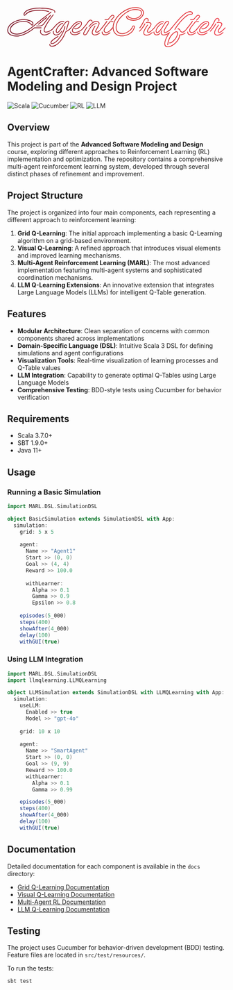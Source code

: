 <p align="center">
<svg width="736" height="136" viewBox="0 0 736 136" fill="none" xmlns="http://www.w3.org/2000/svg">
<path d="M57.944 29.208C56.5787 29.208 55.6827 28.6107 55.256 27.416C54.9147 26.2213 54.8293 25.112 55 24.088C55.768 20.3333 57.7733 17.1333 61.016 14.488C64.344 11.7573 68.4827 9.53866 73.432 7.83199C78.4667 6.12533 83.9707 4.84533 89.944 3.992C95.9173 3.13866 102.019 2.712 108.248 2.712C109.101 2.712 110.979 2.75466 113.88 2.84C116.781 2.84 120.237 2.968 124.248 3.224C128.344 3.48 132.525 3.90666 136.792 4.504C141.059 5.016 145.069 5.784 148.824 6.808C152.579 7.832 155.608 9.15466 157.912 10.776C160.301 12.312 161.496 14.232 161.496 16.536C161.496 17.4747 161.325 18.328 160.984 19.096C160.728 19.608 160.344 19.864 159.832 19.864C159.491 19.864 159.149 19.6933 158.808 19.352C158.552 19.0107 158.509 18.584 158.68 18.072C158.851 17.816 158.936 17.56 158.936 17.304C158.936 17.048 158.936 16.792 158.936 16.536C158.936 14.744 157.827 13.2507 155.608 12.056C153.389 10.776 150.488 9.75199 146.904 8.98399C143.32 8.13066 139.48 7.448 135.384 6.936C131.288 6.424 127.32 6.08266 123.48 5.91199C119.64 5.65599 116.312 5.48533 113.496 5.39999C110.765 5.31466 109.016 5.272 108.248 5.272C101.848 5.272 95.7467 5.69866 89.944 6.55199C84.1413 7.40533 78.936 8.64266 74.328 10.264C69.72 11.8853 65.9227 13.8907 62.936 16.28C60.0347 18.6693 58.2427 21.4427 57.56 24.6C57.56 24.6853 57.5173 24.8133 57.432 24.984C57.432 25.1547 57.432 25.3253 57.432 25.496C57.432 26.264 57.6027 26.648 57.944 26.648C58.5413 26.648 59.1813 26.3067 59.864 25.624C60.632 24.9413 61.1867 24.3867 61.528 23.96C65.7093 19.6933 70.232 16.6213 75.096 14.744C79.96 12.7813 84.952 11.544 90.072 11.032C95.192 10.52 100.184 10.264 105.048 10.264C112.131 10.264 117.933 10.52 122.456 11.032C126.979 11.4587 130.605 12.0133 133.336 12.696C136.067 13.2933 138.285 13.848 139.992 14.36C140.589 14.616 140.888 15 140.888 15.512C140.888 15.9387 140.717 16.3227 140.376 16.664C140.035 16.92 139.651 17.0053 139.224 16.92C137.603 16.408 135.469 15.8533 132.824 15.256C130.179 14.5733 126.637 14.0187 122.2 13.592C117.763 13.08 112.045 12.824 105.048 12.824C99.5867 12.824 94.3813 13.1227 89.432 13.72C84.568 14.3173 79.8747 15.5973 75.352 17.56C70.9147 19.5227 66.6053 22.5947 62.424 26.776C61.8267 27.3733 61.144 27.928 60.376 28.44C59.6933 28.952 58.8827 29.208 57.944 29.208ZM30.808 99.352C27.6507 99.352 24.28 98.968 20.696 98.2C17.1973 97.5173 13.8693 96.408 10.712 94.872C7.64 93.2507 5.12267 91.16 3.16 88.6C1.19733 85.9547 0.216 82.712 0.216 78.872C0.216 74.3493 1.32533 70.168 3.544 66.328C5.67733 62.488 8.57867 59.032 12.248 55.96C16.0027 52.888 20.2267 50.2853 24.92 48.152C29.6133 45.9333 34.52 44.2693 39.64 43.16C44.8453 41.9653 49.9227 41.368 54.872 41.368C56.4933 41.368 58.6693 41.496 61.4 41.752C64.1307 42.008 66.9893 42.4773 69.976 43.16C73.048 43.8427 75.9493 44.7813 78.68 45.976C81.4107 47.0853 83.6293 48.536 85.336 50.328C87.0427 52.12 87.896 54.2533 87.896 56.728C87.896 57.0693 87.8533 57.4107 87.768 57.752C87.768 58.008 87.7253 58.3493 87.64 58.776C87.5547 59.3733 87.2133 60.1413 86.616 61.08C86.0187 62.0187 85.08 62.488 83.8 62.488C82.9467 62.488 81.9227 61.9333 80.728 60.824C79.6187 59.6293 78.7653 58.7333 78.168 58.136C75.0107 55.2347 71.5547 53.144 67.8 51.864C64.1307 50.4987 60.0773 49.816 55.64 49.816C48.984 49.816 42.9253 50.6693 37.464 52.376C32.088 54.0827 27.4373 56.344 23.512 59.16C19.5867 61.8907 16.5573 64.8347 14.424 67.992C12.376 71.1493 11.352 74.2213 11.352 77.208C11.352 80.7067 13.0587 83.736 16.472 86.296C19.8853 88.7707 25.304 90.008 32.728 90.008C37.7627 90.008 43.096 88.984 48.728 86.936C54.36 84.8027 59.992 82.072 65.624 78.744C71.3413 75.3307 76.76 71.6613 81.88 67.736C87.0853 63.8107 91.736 60.056 95.832 56.472C97.112 55.3627 99.032 53.784 101.592 51.736C104.237 49.6027 107.224 47.2133 110.552 44.568C113.965 41.8373 117.464 39.064 121.048 36.248C124.717 33.432 128.216 30.7013 131.544 28.056C134.957 25.4107 137.987 23.064 140.632 21.016C143.277 18.968 145.24 17.432 146.52 16.408C146.691 16.2373 146.947 16.152 147.288 16.152C148.141 16.152 148.568 16.6213 148.568 17.56C148.568 17.9013 148.397 18.2 148.056 18.456C146.776 19.48 144.813 21.016 142.168 23.064C139.608 25.112 136.621 27.4587 133.208 30.104C129.88 32.664 126.381 35.3947 122.712 38.296C119.128 41.112 115.629 43.8427 112.216 46.488C108.888 49.1333 105.901 51.5227 103.256 53.656C100.696 55.704 98.776 57.2827 97.496 58.392C93.4 61.976 88.7493 65.7733 83.544 69.784C78.3387 73.7093 72.8347 77.4213 67.032 80.92C61.2293 84.3333 55.384 87.1493 49.496 89.368C43.6933 91.5013 38.104 92.568 32.728 92.568C29.144 92.568 25.5173 92.1413 21.848 91.288C18.1787 90.3493 15.1067 88.728 12.632 86.424C10.2427 84.12 9.048 80.92 9.048 76.824C9.048 76.1413 9.09067 75.4587 9.176 74.776C9.26133 74.008 9.38933 73.24 9.56 72.472C10.4133 68.376 12.4613 64.7493 15.704 61.592C19.032 58.4347 23 55.7893 27.608 53.656C32.216 51.5227 36.9947 49.944 41.944 48.92C46.8933 47.8107 51.4587 47.256 55.64 47.256C61.3573 47.256 66.2213 48.1947 70.232 50.072C74.328 51.864 78.2533 54.6373 82.008 58.392C82.264 58.5627 82.5627 58.8187 82.904 59.16C83.2453 59.5013 83.5867 59.7573 83.928 59.928C84.44 59.928 84.824 59.3307 85.08 58.136C85.1653 57.88 85.208 57.624 85.208 57.368C85.208 57.112 85.208 56.856 85.208 56.6C85.208 54.552 84.3547 52.8027 82.648 51.352C81.0267 49.9013 78.936 48.7067 76.376 47.768C73.816 46.8293 71.128 46.104 68.312 45.592C65.496 44.9947 62.8507 44.568 60.376 44.312C57.9867 44.056 56.152 43.928 54.872 43.928C48.8987 43.928 42.84 44.7813 36.696 46.488C30.6373 48.1093 25.048 50.4987 19.928 53.656C14.808 56.728 10.6693 60.3973 7.512 64.664C4.44 68.9307 2.904 73.624 2.904 78.744C2.904 81.9013 3.75733 84.632 5.464 86.936C7.08533 89.24 9.26133 91.1173 11.992 92.568C14.7227 94.0187 17.7093 95.0853 20.952 95.768C24.28 96.4507 27.5653 96.792 30.808 96.792C36.2693 96.792 41.7307 95.9813 47.192 94.36C52.7387 92.6533 58.1573 90.4347 63.448 87.704C68.7387 84.9733 73.688 82.0293 78.296 78.872C82.904 75.6293 87.0427 72.4293 90.712 69.272C90.712 69.272 90.7973 69.2293 90.968 69.144C91.224 69.0587 91.3947 69.016 91.48 69.016H114.008C114.861 69.016 115.288 69.4427 115.288 70.296C115.288 71.1493 114.861 71.576 114.008 71.576H91.992C88.3227 74.7333 84.1413 77.9333 79.448 81.176C74.7547 84.4187 69.72 87.4053 64.344 90.136C58.968 92.8667 53.4213 95.0853 47.704 96.792C42.072 98.4987 36.44 99.352 30.808 99.352ZM130.392 86.04C127.661 86.04 125.741 85.4 124.632 84.12C123.523 82.7547 122.968 81.0907 122.968 79.128C122.968 76.824 123.437 74.3493 124.376 71.704C125.4 69.0587 126.509 66.584 127.704 64.28C128.899 61.976 129.837 60.2693 130.52 59.16C132.227 56.2587 134.403 52.8453 137.048 48.92C139.693 44.9947 142.509 40.984 145.496 36.888C148.568 32.792 151.427 29.0373 154.072 25.624C154.328 25.2827 154.669 25.112 155.096 25.112C155.523 25.112 155.907 25.368 156.248 25.88C156.589 26.3067 156.547 26.7333 156.12 27.16C155.693 27.672 154.627 28.9947 152.92 31.128C151.299 33.2613 149.336 35.9067 147.032 39.064C144.728 42.136 142.339 45.5493 139.864 49.304C137.389 52.9733 135.043 56.6853 132.824 60.44C130.691 64.1093 128.941 67.5653 127.576 70.808C126.211 73.9653 125.528 76.6107 125.528 78.744C125.528 81.9013 127.149 83.48 130.392 83.48C132.781 83.48 135.469 82.9253 138.456 81.816C141.528 80.6213 144.557 78.9573 147.544 76.824C150.531 74.6907 153.091 72.2587 155.224 69.528C155.48 69.1867 155.821 69.016 156.248 69.016C156.675 69.016 157.016 69.272 157.272 69.784C157.613 70.296 157.571 70.7653 157.144 71.192C155.011 74.008 152.365 76.568 149.208 78.872C146.051 81.0907 142.808 82.84 139.48 84.12C136.237 85.4 133.208 86.04 130.392 86.04ZM106.328 65.304C105.133 65.304 103.896 65.304 102.616 65.304C101.421 65.2187 100.141 65.176 98.776 65.176C97.9227 65.176 97.496 64.7493 97.496 63.896C97.496 63.0427 97.9227 62.616 98.776 62.616C99.8853 62.616 101.037 62.6587 102.232 62.744C103.427 62.744 104.621 62.744 105.816 62.744C107.096 62.744 108.376 62.7013 109.656 62.616C111.021 62.5307 112.344 62.3173 113.624 61.976C115.331 61.5493 116.867 60.8667 118.232 59.928C119.597 58.9893 121.005 57.496 122.456 55.448C125.357 51.5227 128.259 47.6827 131.16 43.928C134.061 40.1733 136.707 36.8453 139.096 33.944C141.571 31.0427 143.533 28.9093 144.984 27.544C145.24 27.288 145.539 27.16 145.88 27.16C146.307 27.16 146.648 27.416 146.904 27.928C147.245 28.44 147.16 28.9093 146.648 29.336C145.283 30.7013 143.405 32.8347 141.016 35.736C138.627 38.552 135.981 41.8373 133.08 45.592C130.264 49.2613 127.405 53.0587 124.504 56.984C121.859 60.6533 119.043 62.9573 116.056 63.896C113.069 64.8347 109.827 65.304 106.328 65.304ZM104.92 59.544C104.067 59.544 103.64 59.1173 103.64 58.264C103.64 57.8373 103.811 57.496 104.152 57.24C106.115 55.6187 108.717 53.4853 111.96 50.84C115.203 48.1093 118.573 45.2507 122.072 42.264C125.656 39.192 128.899 36.4187 131.8 33.944C131.971 33.7733 132.227 33.688 132.568 33.688C133.507 33.688 133.976 34.1573 133.976 35.096C133.976 35.352 133.805 35.6507 133.464 35.992C130.563 38.4667 127.32 41.1973 123.736 44.184C120.237 47.1707 116.867 50.0293 113.624 52.76C110.381 55.4053 107.736 57.5813 105.688 59.288C105.517 59.4587 105.261 59.544 104.92 59.544ZM125.016 95.64C123.224 95.64 121.176 95.256 118.872 94.488C116.653 93.72 114.691 92.44 112.984 90.648C111.363 88.856 110.552 86.424 110.552 83.352C110.552 82.4133 110.637 81.4747 110.808 80.536C110.979 79.5973 111.235 78.5733 111.576 77.464C111.832 76.8667 112.216 76.568 112.728 76.568C113.155 76.568 113.496 76.7387 113.752 77.08C114.093 77.336 114.179 77.72 114.008 78.232C113.411 80.024 113.112 81.688 113.112 83.224C113.112 85.6987 113.752 87.6613 115.032 89.112C116.312 90.5627 117.891 91.5867 119.768 92.184C121.645 92.7813 123.395 93.08 125.016 93.08C128.173 93.08 131.373 92.3547 134.616 90.904C137.859 89.4533 140.973 87.7467 143.96 85.784C144.301 85.6133 144.515 85.528 144.6 85.528C145.027 85.528 145.325 85.6987 145.496 86.04C145.752 86.296 145.88 86.5947 145.88 86.936C145.88 87.3627 145.709 87.704 145.368 87.96C142.296 89.9227 139.011 91.7147 135.512 93.336C132.013 94.872 128.515 95.64 125.016 95.64ZM168.538 87.448C166.49 87.448 165.125 86.6373 164.442 85.016C163.845 83.3093 163.546 81.9013 163.546 80.792C163.546 78.6587 164.271 76.0987 165.722 73.112C167.258 70.1253 169.221 67.1813 171.61 64.28C173.999 61.3787 176.559 58.9893 179.29 57.112C182.021 55.1493 184.581 54.168 186.97 54.168C187.994 54.168 188.506 54.5947 188.506 55.448C188.506 55.7893 188.378 56.1307 188.122 56.472C187.866 56.728 187.525 56.8133 187.098 56.728C185.221 56.6427 183.087 57.4533 180.698 59.16C178.309 60.8667 176.005 63.0427 173.786 65.688C171.567 68.3333 169.733 71.0213 168.282 73.752C166.831 76.4827 166.106 78.8293 166.106 80.792C166.106 81.9867 166.319 82.968 166.746 83.736C167.173 84.504 167.77 84.888 168.538 84.888C169.818 84.888 171.269 83.992 172.89 82.2C174.511 80.408 176.303 78.104 178.266 75.288C180.229 72.3867 182.277 69.4 184.41 66.328C186.629 63 188.847 59.8427 191.066 56.856C193.37 53.784 195.589 51.3093 197.722 49.432C199.941 47.4693 202.031 46.488 203.994 46.488C205.103 46.488 206.127 46.8293 207.066 47.512C208.005 48.1947 208.474 49.2613 208.474 50.712C208.474 50.8827 208.218 51.8213 207.706 53.528C207.194 55.1493 206.554 57.1547 205.786 59.544C205.103 61.9333 204.378 64.3227 203.61 66.712C202.842 69.016 202.159 71.064 201.562 72.856C201.05 74.5627 200.709 75.5867 200.538 75.928C200.282 76.44 199.941 76.696 199.514 76.696C199.087 76.696 198.703 76.5253 198.362 76.184C198.106 75.8427 198.063 75.416 198.234 74.904C198.405 74.5627 198.746 73.5387 199.258 71.832C199.855 70.1253 200.495 68.12 201.178 65.816C201.946 63.512 202.671 61.208 203.354 58.904C204.122 56.6 204.719 54.68 205.146 53.144C205.658 51.608 205.914 50.7973 205.914 50.712C205.914 49.6027 205.274 49.048 203.994 49.048C202.885 49.048 201.775 49.4747 200.666 50.328C198.533 51.6933 196.229 54.0827 193.754 57.496C191.279 60.824 188.805 64.3653 186.33 68.12C184.197 71.2773 182.063 74.3493 179.93 77.336C177.882 80.3227 175.877 82.7547 173.914 84.632C171.951 86.5093 170.159 87.448 168.538 87.448ZM155.866 71.832C155.439 71.832 155.098 71.6613 154.842 71.32C154.586 70.8933 154.629 70.424 154.97 69.912C158.127 66.1573 161.327 62.616 164.57 59.288C167.813 55.96 171.183 53.2293 174.682 51.096C178.266 48.9627 182.063 47.896 186.074 47.896C187.269 47.896 188.335 47.9813 189.274 48.152C190.298 48.3227 191.151 48.664 191.834 49.176C192.175 49.432 192.346 49.7733 192.346 50.2C192.346 50.6267 192.133 51.0107 191.706 51.352C191.279 51.608 190.81 51.5653 190.298 51.224C189.701 50.712 188.293 50.456 186.074 50.456C182.575 50.456 179.205 51.4373 175.962 53.4C172.719 55.2773 169.562 57.7947 166.49 60.952C163.418 64.1093 160.303 67.5227 157.146 71.192C156.805 71.6187 156.378 71.832 155.866 71.832ZM151.13 124.568C150.021 124.653 148.869 124.355 147.674 123.672C146.394 123.075 145.754 121.965 145.754 120.344C145.754 118.467 146.65 116.461 148.442 114.328C150.234 112.28 152.495 110.232 155.226 108.184C157.871 106.221 160.559 104.387 163.29 102.68C166.021 100.973 168.325 99.5227 170.202 98.328C170.543 98.1573 170.757 98.072 170.842 98.072C171.269 98.072 171.567 98.2 171.738 98.456C171.994 98.7973 172.122 99.1387 172.122 99.48C172.122 99.9067 171.951 100.248 171.61 100.504C170.074 101.528 168.069 102.808 165.594 104.344C163.119 105.88 160.645 107.501 158.17 109.208C155.695 111 153.562 112.792 151.77 114.584C149.893 116.376 148.741 118.04 148.314 119.576C148.314 119.661 148.314 119.747 148.314 119.832C148.229 120.003 148.186 120.131 148.186 120.216C148.186 121.411 148.997 122.008 150.618 122.008C153.605 122.008 156.847 120.771 160.346 118.296C163.93 115.821 167.471 112.493 170.97 108.312C174.469 104.216 177.754 99.6933 180.826 94.744C183.898 89.7093 186.501 84.6747 188.634 79.64C190.767 74.6053 192.175 69.9973 192.858 65.816C192.943 65.1333 193.37 64.792 194.138 64.792C194.479 64.792 194.778 64.92 195.034 65.176C195.375 65.432 195.503 65.816 195.418 66.328C194.735 70.5093 193.327 75.16 191.194 80.28C189.061 85.4 186.415 90.52 183.258 95.64C180.101 100.76 176.687 105.453 173.018 109.72C169.349 114.072 165.637 117.571 161.882 120.216C158.127 122.947 154.543 124.397 151.13 124.568ZM150.106 133.528C148.058 133.528 146.138 132.931 144.346 131.736C142.469 130.627 141.701 128.707 142.042 125.976C142.042 125.208 142.426 124.824 143.194 124.824C143.535 124.824 143.877 124.952 144.218 125.208C144.474 125.464 144.559 125.805 144.474 126.232C144.303 127.853 144.773 129.048 145.882 129.816C146.906 130.584 148.314 130.968 150.106 130.968C154.202 130.968 158.127 129.944 161.882 127.896C165.722 125.933 169.349 123.245 172.762 119.832C176.261 116.504 179.418 112.792 182.234 108.696C185.135 104.6 187.695 100.419 189.914 96.152C192.218 91.9707 194.053 88.0027 195.418 84.248C195.759 83.3093 195.973 82.712 196.058 82.456C196.229 82.1147 196.783 81.7307 197.722 81.304C199.599 80.4507 201.946 79.1707 204.762 77.464C207.578 75.7573 210.479 72.984 213.466 69.144C213.722 68.8027 214.063 68.632 214.49 68.632C214.917 68.632 215.258 68.888 215.514 69.4C215.855 69.8267 215.855 70.2533 215.514 70.68C212.954 74.0933 210.223 76.7813 207.322 78.744C204.421 80.6213 201.349 82.4133 198.106 84.12C196.741 87.7893 194.949 91.8427 192.73 96.28C190.511 100.717 187.866 105.112 184.794 109.464C181.807 113.816 178.479 117.784 174.81 121.368C171.226 125.037 167.343 127.981 163.162 130.2C158.981 132.419 154.629 133.528 150.106 133.528ZM165.082 95.768C161.925 95.768 159.279 94.7867 157.146 92.824C155.013 90.8613 153.946 88.1733 153.946 84.76C153.946 84.3333 153.989 83.864 154.074 83.352C154.074 82.84 154.117 82.328 154.202 81.816C154.287 81.1333 154.671 80.792 155.354 80.792C156.293 80.792 156.762 81.2187 156.762 82.072C156.762 82.4987 156.719 82.968 156.634 83.48C156.549 83.9067 156.506 84.2907 156.506 84.632C156.506 87.2773 157.317 89.368 158.938 90.904C160.559 92.44 162.565 93.208 164.954 93.208C167.599 93.208 170.501 92.2693 173.658 90.392C176.815 88.5147 179.759 85.4 182.49 81.048C182.746 80.6213 183.087 80.408 183.514 80.408C183.941 80.408 184.282 80.6213 184.538 81.048C184.879 81.3893 184.879 81.816 184.538 82.328C181.637 86.936 178.437 90.3493 174.938 92.568C171.525 94.7013 168.239 95.768 165.082 95.768ZM230.25 75.288C228.714 75.288 227.391 74.9467 226.282 74.264C225.77 74.008 225.514 73.6667 225.514 73.24C225.514 72.8133 225.685 72.472 226.026 72.216C226.453 71.8747 226.922 71.832 227.434 72.088C228.458 72.5147 229.397 72.728 230.25 72.728C232.042 72.728 234.005 72.216 236.138 71.192C238.271 70.0827 240.319 68.6747 242.282 66.968C244.245 65.2613 245.823 63.4267 247.018 61.464C248.298 59.5013 248.938 57.624 248.938 55.832C248.938 52.3333 247.146 50.584 243.562 50.584C239.551 50.584 235.797 51.6507 232.298 53.784C228.885 55.832 225.727 58.4347 222.826 61.592C220.01 64.664 217.493 67.8213 215.274 71.064C215.018 71.4907 214.677 71.704 214.25 71.704C213.823 71.704 213.482 71.4907 213.226 71.064C212.885 70.6373 212.885 70.168 213.226 69.656C215.445 66.4133 218.047 63.128 221.034 59.8C224.021 56.472 227.391 53.6987 231.146 51.48C234.986 49.176 239.125 48.024 243.562 48.024C245.866 48.024 247.743 48.7067 249.194 50.072C250.73 51.4373 251.498 53.3573 251.498 55.832C251.498 58.136 250.773 60.44 249.322 62.744C247.957 64.9627 246.165 67.0533 243.946 69.016C241.813 70.8933 239.509 72.4293 237.034 73.624C234.559 74.7333 232.298 75.288 230.25 75.288ZM227.306 87.192C225.002 87.192 222.869 86.5947 220.906 85.4C219.029 84.2053 218.09 82.1573 218.09 79.256C218.09 76.8667 218.943 74.3067 220.65 71.576C222.442 68.8453 224.618 66.2427 227.178 63.768C229.823 61.208 232.511 58.9893 235.242 57.112C237.973 55.2347 240.319 53.9973 242.282 53.4C242.367 53.4 242.41 53.4 242.41 53.4C242.495 53.3147 242.581 53.272 242.666 53.272C243.519 53.272 243.946 53.7413 243.946 54.68C243.946 55.192 243.647 55.576 243.05 55.832C241.173 56.4293 238.954 57.624 236.394 59.416C233.919 61.208 231.445 63.2987 228.97 65.688C226.581 67.992 224.575 70.3387 222.954 72.728C221.418 75.1173 220.65 77.2933 220.65 79.256C220.65 81.1333 221.247 82.4987 222.442 83.352C223.722 84.2053 225.343 84.632 227.306 84.632C232.341 84.632 237.418 83.3093 242.538 80.664C247.743 77.9333 252.181 74.1787 255.85 69.4C256.106 69.0587 256.405 68.888 256.746 68.888C257.258 68.888 257.642 69.144 257.898 69.656C258.239 70.0827 258.197 70.552 257.77 71.064C253.93 76.0133 249.237 79.9387 243.69 82.84C238.229 85.7413 232.767 87.192 227.306 87.192ZM226.666 94.872C224.447 94.872 222.186 94.5307 219.882 93.848C217.578 93.1653 215.658 92.056 214.122 90.52C212.501 88.8987 211.69 86.7653 211.69 84.12C211.69 83.1813 212.117 82.712 212.97 82.712C213.823 82.712 214.25 83.1813 214.25 84.12C214.25 85.7413 214.549 87.0213 215.146 87.96C215.829 88.8987 216.981 89.752 218.602 90.52C219.882 91.1173 221.247 91.5867 222.698 91.928C224.234 92.184 225.557 92.312 226.666 92.312C229.823 92.312 232.895 91.7147 235.882 90.52C238.954 89.3253 241.77 87.7893 244.33 85.912C244.501 85.7413 244.757 85.656 245.098 85.656C245.951 85.656 246.378 86.0827 246.378 86.936C246.378 87.3627 246.207 87.704 245.866 87.96C243.135 90.008 240.106 91.672 236.778 92.952C233.535 94.232 230.165 94.872 226.666 94.872ZM256.75 71.704C256.323 71.704 255.982 71.448 255.726 70.936C255.385 70.424 255.385 69.9547 255.726 69.528C258.371 66.5413 260.633 63.896 262.51 61.592C264.473 59.2027 266.307 56.8133 268.014 54.424C269.806 52.0347 271.726 49.3893 273.774 46.488C274.713 45.208 275.779 44.312 276.974 43.8C278.169 43.2027 279.321 42.904 280.43 42.904C282.222 42.904 283.758 43.416 285.038 44.44C286.403 45.464 287.086 46.616 287.086 47.896C287.086 48.664 286.787 49.3893 286.19 50.072C285.934 50.328 285.635 50.456 285.294 50.456C284.867 50.456 284.483 50.2427 284.142 49.816C283.886 49.304 283.971 48.792 284.398 48.28C284.483 48.1947 284.526 48.024 284.526 47.768C284.526 47.512 284.398 47.2133 284.142 46.872C283.886 46.5307 283.289 46.1893 282.35 45.848C281.753 45.592 281.113 45.464 280.43 45.464C279.662 45.464 278.851 45.6773 277.998 46.104C277.23 46.4453 276.505 47.0853 275.822 48.024C273.689 50.9253 271.726 53.5707 269.934 55.96C268.227 58.3493 266.435 60.7387 264.558 63.128C262.681 65.5173 260.419 68.2053 257.774 71.192C257.518 71.5333 257.177 71.704 256.75 71.704ZM301.422 86.168C300.057 86.168 298.777 85.8693 297.582 85.272C296.473 84.5893 295.918 83.608 295.918 82.328C295.918 81.4747 296.131 80.664 296.558 79.896C297.155 78.7867 298.094 77.1227 299.374 74.904C300.654 72.6 301.977 70.2107 303.342 67.736C304.707 65.176 305.859 62.8293 306.798 60.696C307.737 58.4773 308.206 56.856 308.206 55.832C308.206 53.8693 307.353 52.376 305.646 51.352C304.025 50.328 302.147 49.816 300.014 49.816C296.686 49.816 293.571 50.7547 290.67 52.632C287.769 54.424 285.123 56.6 282.734 59.16C280.345 61.72 278.169 64.1947 276.206 66.584C275.95 66.9253 275.609 67.096 275.182 67.096C274.755 67.096 274.371 66.8827 274.03 66.456C273.774 65.944 273.817 65.4747 274.158 65.048C276.377 62.4027 278.766 59.7147 281.326 56.984C283.886 54.2533 286.702 51.9493 289.774 50.072C292.931 48.1947 296.345 47.256 300.014 47.256C301.55 47.256 303.129 47.5547 304.75 48.152C306.457 48.664 307.865 49.56 308.974 50.84C310.169 52.12 310.766 53.784 310.766 55.832C310.766 57.112 310.254 58.904 309.23 61.208C308.291 63.4267 307.139 65.8587 305.774 68.504C304.409 71.064 303.086 73.496 301.806 75.8C300.526 78.104 299.545 79.896 298.862 81.176C298.606 81.5173 298.478 81.8587 298.478 82.2C298.478 82.7973 298.819 83.1813 299.502 83.352C300.185 83.5227 300.825 83.608 301.422 83.608C303.385 83.608 305.433 82.7547 307.566 81.048C309.699 79.3413 311.705 77.3787 313.582 75.16C315.459 72.856 316.91 70.9787 317.934 69.528C318.19 69.1867 318.489 69.016 318.83 69.016C319.257 69.016 319.641 69.2293 319.982 69.656C320.409 70.0827 320.409 70.552 319.982 71.064C318.787 72.7707 317.166 74.8187 315.118 77.208C313.155 79.5973 310.979 81.688 308.59 83.48C306.201 85.272 303.811 86.168 301.422 86.168ZM260.974 95.384C259.182 95.384 257.859 94.7867 257.006 93.592C256.238 92.3973 255.854 91.1173 255.854 89.752C255.854 88.6427 256.323 87.1067 257.262 85.144C258.201 83.1813 259.31 81.0907 260.59 78.872C261.955 76.6533 263.235 74.5627 264.43 72.6C265.625 70.6373 266.521 69.0587 267.118 67.864C267.374 67.352 267.758 67.096 268.27 67.096C268.697 67.096 269.038 67.2667 269.294 67.608C269.635 67.9493 269.678 68.376 269.422 68.888C268.91 69.912 268.057 71.4053 266.862 73.368C265.753 75.3307 264.515 77.4213 263.15 79.64C261.87 81.8587 260.761 83.9067 259.822 85.784C258.883 87.576 258.414 88.8987 258.414 89.752C258.414 91.8 259.267 92.824 260.974 92.824C262.681 92.824 264.217 92.056 265.582 90.52C266.947 88.8987 268.313 86.808 269.678 84.248C271.043 81.688 272.579 78.9147 274.286 75.928C275.993 72.9413 277.998 69.9973 280.302 67.096C282.606 64.1093 285.379 61.464 288.622 59.16C291.865 56.7707 295.747 55.0213 300.27 53.912H300.654C301.507 53.912 301.934 54.3387 301.934 55.192C301.934 55.7893 301.593 56.1733 300.91 56.344C296.558 57.4533 292.803 59.16 289.646 61.464C286.574 63.768 283.929 66.4133 281.71 69.4C279.491 72.3013 277.529 75.288 275.822 78.36C274.201 81.432 272.665 84.248 271.214 86.808C269.763 89.368 268.227 91.4587 266.606 93.08C264.985 94.616 263.107 95.384 260.974 95.384ZM294.894 95.512C292.249 95.512 289.902 94.7013 287.854 93.08C285.891 91.4587 284.91 89.112 284.91 86.04C284.91 85.6987 284.91 85.4 284.91 85.144C284.91 84.8027 284.953 84.4613 285.038 84.12C285.294 82.1573 285.934 79.9387 286.958 77.464C288.067 74.9893 289.305 72.5573 290.67 70.168C292.121 67.7787 293.401 65.7733 294.51 64.152C294.766 63.7253 295.107 63.512 295.534 63.512C295.961 63.512 296.302 63.7253 296.558 64.152C296.899 64.5787 296.899 65.0907 296.558 65.688C296.558 65.688 296.131 66.328 295.278 67.608C294.425 68.8027 293.486 70.3813 292.462 72.344C291.182 74.648 290.03 77.0373 289.006 79.512C287.982 81.9867 287.47 84.12 287.47 85.912C287.47 88.216 288.153 89.9653 289.518 91.16C290.969 92.3547 292.761 92.952 294.894 92.952C297.625 92.952 300.313 92.3973 302.958 91.288C305.603 90.1787 307.993 88.8133 310.126 87.192C310.297 87.0213 310.553 86.936 310.894 86.936C311.747 86.936 312.174 87.3627 312.174 88.216C312.174 88.6427 312.003 88.984 311.662 89.24C309.273 91.032 306.67 92.5253 303.854 93.72C301.038 94.9147 298.051 95.512 294.894 95.512ZM349.72 45.848C349.208 45.848 348.781 45.6347 348.44 45.208C348.184 44.696 348.269 44.184 348.696 43.672L357.784 33.816C358.211 33.3893 358.424 32.8347 358.424 32.152C358.424 31.384 358.04 30.7013 357.272 30.104C356.589 29.5067 355.779 29.208 354.84 29.208C353.987 29.208 353.091 29.592 352.152 30.36C351.128 31.2133 349.549 32.8347 347.416 35.224C345.283 37.6133 342.851 40.472 340.12 43.8C340.12 43.8853 339.992 44.0133 339.736 44.184C339.48 44.2693 339.309 44.312 339.224 44.312H329.112C328.259 44.312 327.832 43.8853 327.832 43.032C327.832 42.1787 328.259 41.752 329.112 41.752H338.584C341.144 38.5093 343.491 35.736 345.624 33.432C347.757 31.0427 349.336 29.3787 350.36 28.44C351.64 27.2453 353.133 26.648 354.84 26.648C356.547 26.648 357.997 27.2027 359.192 28.312C360.387 29.336 360.984 30.5733 360.984 32.024C360.984 33.304 360.557 34.4133 359.704 35.352C359.533 35.608 358.936 36.2907 357.912 37.4C356.973 38.5093 355.821 39.7893 354.456 41.24C353.091 42.6907 351.811 44.0987 350.616 45.464C350.36 45.72 350.061 45.848 349.72 45.848ZM318.872 71.576C318.104 71.576 317.72 71.192 317.72 70.424C317.72 70.168 317.933 69.7413 318.36 69.144C320.579 66.4133 323.139 63.1707 326.04 59.416C328.941 55.6613 331.843 51.736 334.744 47.64C335 47.2987 335.299 47.128 335.64 47.128C336.152 47.128 336.536 47.384 336.792 47.896C337.133 48.3227 337.133 48.7493 336.792 49.176C333.891 53.272 330.989 57.24 328.088 61.08C325.187 64.8347 322.499 68.1627 320.024 71.064C319.683 71.4053 319.299 71.576 318.872 71.576ZM333.208 87.448C330.051 87.448 327.704 86.2107 326.168 83.736C325.827 83.0533 325.528 82.3707 325.272 81.688C325.016 80.92 324.888 80.1093 324.888 79.256C324.888 77.8053 325.229 76.1413 325.912 74.264C326.68 72.3013 327.875 70.2107 329.496 67.992C330.435 66.6267 331.8 64.8773 333.592 62.744C335.384 60.5253 337.261 58.2213 339.224 55.832C341.272 53.3573 343.021 51.096 344.472 49.048C344.472 48.9627 344.6 48.8773 344.856 48.792C345.197 48.6213 345.411 48.536 345.496 48.536H356.504C357.357 48.536 357.784 48.9627 357.784 49.816C357.784 50.6693 357.357 51.096 356.504 51.096H346.136C344.685 53.144 342.979 55.3627 341.016 57.752C339.139 60.056 337.304 62.2747 335.512 64.408C333.805 66.5413 332.483 68.248 331.544 69.528C330.093 71.6613 329.069 73.5387 328.472 75.16C327.875 76.696 327.576 78.0613 327.576 79.256C327.576 80.536 327.832 81.56 328.344 82.328C329.368 84.0347 330.989 84.888 333.208 84.888C335.427 84.888 337.688 84.1627 339.992 82.712C342.381 81.176 344.728 79.256 347.032 76.952C349.336 74.5627 351.427 72.088 353.304 69.528C353.56 69.1867 353.901 69.016 354.328 69.016C354.755 69.016 355.139 69.2293 355.48 69.656C355.821 70.0827 355.779 70.552 355.352 71.064C352.195 75.5013 348.611 79.3413 344.6 82.584C340.589 85.8267 336.792 87.448 333.208 87.448ZM329.112 95.128C325.784 95.128 323.096 94.1893 321.048 92.312C319.085 90.3493 318.189 87.576 318.36 83.992C318.36 83.224 318.787 82.84 319.64 82.84C319.981 82.84 320.28 82.968 320.536 83.224C320.877 83.3947 321.005 83.6933 320.92 84.12C320.835 86.5093 321.517 88.5573 322.968 90.264C324.504 91.8853 326.723 92.696 329.624 92.696C331.672 92.696 334.019 92.184 336.664 91.16C339.395 90.0507 342.339 88.3013 345.496 85.912C345.667 85.7413 345.923 85.656 346.264 85.656C347.117 85.656 347.544 86.0827 347.544 86.936C347.544 87.3627 347.373 87.704 347.032 87.96C343.875 90.3493 340.717 92.1413 337.56 93.336C334.488 94.5307 331.672 95.128 329.112 95.128ZM385.351 98.712C379.463 98.712 374.258 97.5173 369.735 95.128C365.212 92.7387 361.671 89.368 359.111 85.016C356.636 80.5787 355.399 75.3307 355.399 69.272C355.399 62.0187 356.935 55.0213 360.007 48.28C363.079 41.4533 367.26 35.1813 372.551 29.464C377.842 23.7467 383.772 18.7547 390.343 14.488C396.999 10.136 403.868 6.76533 410.951 4.376C418.119 1.98666 425.074 0.791992 431.815 0.791992C438.386 0.791992 443.762 1.68799 447.943 3.48C452.124 5.18666 455.196 7.44799 457.159 10.264C459.122 13.08 460.103 16.152 460.103 19.48C460.103 22.6373 459.292 25.7947 457.671 28.952C456.05 32.1093 453.66 35.0107 450.503 37.656C447.431 40.216 443.719 42.3067 439.367 43.928C435.015 45.464 430.151 46.232 424.775 46.232C422.727 46.232 420.338 46.0187 417.607 45.592C414.876 45.1653 412.188 44.44 409.543 43.416C406.898 42.3067 404.679 40.856 402.887 39.064C401.18 37.272 400.327 34.968 400.327 32.152V32.024C400.327 31.1707 400.754 30.744 401.607 30.744C402.46 30.744 402.887 31.128 402.887 31.896C403.228 34.7973 404.594 37.1013 406.983 38.808C409.458 40.5147 412.316 41.752 415.559 42.52C418.887 43.288 421.959 43.672 424.775 43.672C431.346 43.672 437.063 42.4347 441.927 39.96C446.876 37.4853 450.674 34.4133 453.319 30.744C456.05 26.9893 457.415 23.2347 457.415 19.48C457.415 16.5787 456.519 13.9333 454.727 11.544C453.02 9.06933 450.29 7.10666 446.535 5.656C442.78 4.12 437.874 3.352 431.815 3.352C425.33 3.352 418.631 4.54666 411.719 6.936C404.807 9.24 398.151 12.4827 391.751 16.664C385.351 20.8453 379.591 25.7093 374.471 31.256C369.436 36.8027 365.426 42.8187 362.439 49.304C359.452 55.704 357.959 62.36 357.959 69.272C357.959 77.5493 360.434 84.12 365.383 88.984C370.418 93.7627 377.074 96.152 385.351 96.152C390.642 96.152 395.847 95.3413 400.967 93.72C406.172 92.0133 410.866 89.5387 415.047 86.296C419.228 82.968 422.514 78.872 424.903 74.008C425.159 73.496 425.458 72.728 425.799 71.704C426.226 70.68 426.61 69.656 426.951 68.632C427.292 67.608 427.463 66.9253 427.463 66.584C427.463 66.1573 427.42 65.9013 427.335 65.816C427.335 65.6453 427.335 65.56 427.335 65.56C427.164 65.3893 426.823 65.304 426.311 65.304C425.031 65.304 424.05 65.816 423.367 66.84C422.684 67.7787 422.13 68.9307 421.703 70.296C421.276 71.576 420.679 72.728 419.911 73.752C417.778 76.6533 414.834 79.4693 411.079 82.2C407.41 84.8453 403.484 87.0213 399.303 88.728C395.122 90.4347 391.154 91.288 387.399 91.288C380.572 91.288 375.196 89.2827 371.271 85.272C367.431 81.176 365.511 75.7573 365.511 69.016C365.511 63.2133 366.876 57.368 369.607 51.48C372.338 45.592 375.964 40.0027 380.487 34.712C385.095 29.4213 390.258 24.728 395.975 20.632C401.692 16.4507 407.538 13.1653 413.511 10.776C419.57 8.38666 425.372 7.19199 430.919 7.19199C439.196 7.19199 445.084 8.472 448.583 11.032C452.167 13.5067 453.959 16.4507 453.959 19.864C453.959 22.2533 453.234 24.6853 451.783 27.16C450.332 29.5493 448.284 31.768 445.639 33.816C443.079 35.864 440.092 37.528 436.679 38.808C433.266 40.088 429.639 40.728 425.799 40.728C424.434 40.728 422.599 40.472 420.295 39.96C417.991 39.448 415.644 38.7227 413.255 37.784C410.951 36.8453 408.988 35.6507 407.367 34.2C405.746 32.7493 404.935 31.0853 404.935 29.208V28.952C404.935 28.184 405.362 27.8 406.215 27.8C406.983 27.8 407.41 28.1413 407.495 28.824C407.751 30.104 408.562 31.2987 409.927 32.408C411.292 33.5173 412.956 34.5413 414.919 35.48C416.882 36.3333 418.844 37.016 420.807 37.528C422.77 37.9547 424.434 38.168 425.799 38.168C430.322 38.168 434.503 37.2293 438.343 35.352C442.268 33.4747 445.426 31.128 447.815 28.312C450.204 25.496 451.399 22.7227 451.399 19.992C451.399 17.2613 449.82 14.872 446.663 12.824C443.591 10.776 438.343 9.752 430.919 9.752C425.628 9.752 420.082 10.904 414.279 13.208C408.476 15.512 402.844 18.6693 397.383 22.68C391.922 26.6907 386.972 31.256 382.535 36.376C378.098 41.4107 374.556 46.744 371.911 52.376C369.351 58.008 368.071 63.5547 368.071 69.016C368.071 74.9893 369.778 79.768 373.191 83.352C376.604 86.936 381.34 88.728 387.399 88.728C389.959 88.728 392.818 88.216 395.975 87.192C399.218 86.0827 402.418 84.632 405.575 82.84C408.732 80.9627 411.548 78.872 414.023 76.568C416.498 74.264 418.247 71.9173 419.271 69.528C420.039 67.8213 420.807 66.2853 421.575 64.92C422.343 63.4693 423.922 62.744 426.311 62.744C428.786 62.744 430.023 64.024 430.023 66.584C430.023 67.1813 429.81 68.0773 429.383 69.272C429.042 70.4667 428.658 71.6187 428.231 72.728C427.804 73.8373 427.463 74.648 427.207 75.16C424.732 80.3653 421.234 84.7173 416.711 88.216C412.274 91.7147 407.324 94.3173 401.863 96.024C396.402 97.816 390.898 98.712 385.351 98.712ZM446.5 71.576C446.073 71.576 445.732 71.3627 445.476 70.936C445.135 70.5093 445.135 70.04 445.476 69.528C447.439 66.968 449.359 64.152 451.236 61.08C453.199 57.9227 454.863 55.0213 456.228 52.376C457.679 49.6453 458.66 47.6827 459.172 46.488C460.537 43.16 462.159 40.8133 464.036 39.448C465.913 37.9973 467.705 37.272 469.412 37.272C471.289 37.272 472.868 37.912 474.148 39.192C475.513 40.472 476.196 42.0933 476.196 44.056C476.196 45.08 475.855 46.36 475.172 47.896C474.916 48.408 474.532 48.664 474.02 48.664C473.593 48.664 473.209 48.4933 472.868 48.152C472.612 47.8107 472.612 47.384 472.868 46.872C473.295 45.848 473.508 44.952 473.508 44.184C473.508 42.9893 473.124 41.9653 472.356 41.112C471.588 40.2587 470.607 39.832 469.412 39.832C468.132 39.832 466.767 40.4293 465.316 41.624C463.951 42.8187 462.671 44.7813 461.476 47.512C460.964 48.792 459.983 50.7973 458.532 53.528C457.081 56.2587 455.375 59.2027 453.412 62.36C451.449 65.5173 449.487 68.4187 447.524 71.064C447.268 71.4053 446.927 71.576 446.5 71.576ZM475.812 86.808C474.703 86.808 473.764 86.552 472.996 86.04C471.545 85.1013 470.82 83.736 470.82 81.944C470.82 80.0667 471.417 78.0613 472.612 75.928C473.892 73.7093 475.257 71.6613 476.708 69.784C478.244 67.8213 479.311 66.2853 479.908 65.176C480.591 64.0667 481.273 62.9573 481.956 61.848C482.639 60.7387 482.98 59.544 482.98 58.264C482.98 57.5813 482.767 56.8987 482.34 56.216C481.913 55.448 481.017 54.808 479.652 54.296C478.287 53.6987 476.111 53.4 473.124 53.4C472.527 53.4 471.844 53.4427 471.076 53.528C470.308 53.6133 469.455 53.656 468.516 53.656H468.388C467.535 53.656 467.108 53.2293 467.108 52.376C467.108 51.5227 467.492 51.096 468.26 51.096C468.943 51.0107 469.668 50.968 470.436 50.968C471.204 50.8827 471.929 50.84 472.612 50.84C475.94 50.84 478.927 51.352 481.572 52.376C484.303 53.3147 485.668 55.1493 485.668 57.88C485.668 59.5867 485.071 61.5067 483.876 63.64C482.34 66.5413 480.548 69.272 478.5 71.832C476.537 74.3067 474.916 77.0373 473.636 80.024C473.551 80.28 473.465 80.536 473.38 80.792C473.38 81.048 473.38 81.304 473.38 81.56C473.38 82.6693 473.721 83.4373 474.404 83.864C474.831 84.12 475.3 84.248 475.812 84.248C477.092 84.248 478.628 83.6507 480.42 82.456C482.297 81.176 484.175 79.6827 486.052 77.976C488.015 76.184 489.764 74.52 491.3 72.984C492.836 71.3627 493.903 70.168 494.5 69.4C494.756 69.0587 495.055 68.888 495.396 68.888C495.823 68.888 496.207 69.144 496.548 69.656C496.889 70.0827 496.847 70.552 496.42 71.064C495.481 72.2587 493.732 74.136 491.172 76.696C488.612 79.1707 485.967 81.4747 483.236 83.608C480.505 85.7413 478.031 86.808 475.812 86.808ZM445.604 82.84C445.092 82.84 444.708 82.584 444.452 82.072C444.111 81.56 444.196 81.0907 444.708 80.664C447.524 77.9333 450.212 74.904 452.772 71.576C455.332 68.1627 457.508 65.048 459.3 62.232C461.177 59.416 462.329 57.4533 462.756 56.344C463.012 55.832 463.396 55.576 463.908 55.576C464.335 55.576 464.676 55.7467 464.932 56.088C465.188 56.4293 465.231 56.856 465.06 57.368C464.633 58.5627 463.481 60.6107 461.604 63.512C459.727 66.4133 457.465 69.6133 454.82 73.112C452.175 76.5253 449.401 79.64 446.5 82.456C446.244 82.712 445.945 82.84 445.604 82.84ZM469.54 96.28C466.639 96.28 464.079 95.5547 461.86 94.104C459.727 92.6533 458.66 90.2213 458.66 86.808C458.66 84.0773 459.428 81.0907 460.964 77.848C462.5 74.52 464.292 71.32 466.34 68.248C468.388 65.0907 470.223 62.4027 471.844 60.184C472.1 59.8427 472.441 59.672 472.868 59.672C473.295 59.672 473.679 59.8853 474.02 60.312C474.361 60.7387 474.319 61.208 473.892 61.72C472.441 63.768 470.692 66.2853 468.644 69.272C466.681 72.2587 464.932 75.3307 463.396 78.488C461.945 81.56 461.22 84.3333 461.22 86.808C461.22 89.112 461.903 90.8613 463.268 92.056C464.719 93.1653 466.639 93.72 469.028 93.72C472.1 93.72 475.428 92.9093 479.012 91.288C482.681 89.6667 485.497 87.6187 487.46 85.144C487.716 84.8027 488.057 84.632 488.484 84.632C488.911 84.632 489.295 84.888 489.636 85.4C489.977 85.8267 489.935 86.2533 489.508 86.68C487.204 89.4107 484.175 91.7147 480.42 93.592C476.665 95.384 473.039 96.28 469.54 96.28ZM505.103 87.448C503.055 87.448 501.69 86.6373 501.007 85.016C500.41 83.3093 500.111 81.9013 500.111 80.792C500.111 78.6587 500.836 76.1413 502.287 73.24C503.738 70.3387 505.615 67.48 507.919 64.664C510.223 61.848 512.698 59.5013 515.343 57.624C517.988 55.7467 520.506 54.808 522.895 54.808C524.09 54.808 524.687 55.2347 524.687 56.088C524.687 56.4293 524.559 56.7707 524.303 57.112C524.047 57.368 523.706 57.4533 523.279 57.368C521.402 57.1973 519.268 57.9653 516.879 59.672C514.575 61.2933 512.314 63.4267 510.095 66.072C507.962 68.632 506.17 71.2347 504.719 73.88C503.354 76.5253 502.671 78.8293 502.671 80.792C502.671 81.9867 502.884 82.968 503.311 83.736C503.738 84.504 504.335 84.888 505.103 84.888C506.554 84.888 508.218 84.0347 510.095 82.328C512.058 80.536 514.063 78.3173 516.111 75.672C518.159 72.9413 520.122 70.1253 521.999 67.224C523.962 64.2373 525.668 61.5493 527.119 59.16C528.655 56.6853 529.807 54.8507 530.575 53.656C532.196 51.2667 533.818 49.6027 535.439 48.664C537.06 47.64 538.554 47.128 539.919 47.128C541.455 47.128 542.692 47.5973 543.631 48.536C544.655 49.4747 545.167 50.6693 545.167 52.12C545.167 53.4 544.698 54.7653 543.759 56.216C543.076 57.24 541.967 58.9467 540.431 61.336C538.895 63.64 537.316 66.1573 535.695 68.888C534.074 71.5333 532.708 73.9653 531.599 76.184C530.404 78.744 529.807 80.792 529.807 82.328C529.807 84.0347 530.66 84.888 532.367 84.888C533.903 84.888 535.61 84.376 537.487 83.352C539.45 82.328 541.412 81.0053 543.375 79.384C545.338 77.7627 547.172 76.0987 548.879 74.392C550.586 72.6 551.994 70.9787 553.103 69.528C553.359 69.1867 553.658 69.016 553.999 69.016C554.511 69.016 554.895 69.272 555.151 69.784C555.492 70.2107 555.492 70.6373 555.151 71.064C554.042 72.6853 552.506 74.4347 550.543 76.312C548.666 78.1893 546.618 79.9813 544.399 81.688C542.18 83.3947 539.962 84.8027 537.743 85.912C535.524 86.936 533.562 87.448 531.855 87.448C530.234 87.448 529.039 86.9787 528.271 86.04C527.588 85.1013 527.247 83.9067 527.247 82.456C527.247 80.664 527.759 78.616 528.783 76.312C529.892 73.9227 531.258 71.32 532.879 68.504C534.586 65.6027 536.25 62.9147 537.871 60.44C539.578 57.88 540.858 55.96 541.711 54.68C542.308 53.8267 542.607 52.9733 542.607 52.12C542.607 50.4987 541.754 49.688 540.047 49.688C539.108 49.688 537.956 50.1147 536.591 50.968C535.311 51.8213 533.988 53.2293 532.623 55.192C530.746 58.008 528.655 61.2507 526.351 64.92C524.132 68.5893 521.871 72.0453 519.567 75.288C517.263 78.4453 514.874 81.2613 512.399 83.736C510.01 86.2107 507.578 87.448 505.103 87.448ZM495.375 71.704C494.948 71.704 494.607 71.4907 494.351 71.064C494.01 70.6373 494.01 70.168 494.351 69.656C495.802 67.608 497.466 65.3893 499.343 63C501.306 60.5253 503.482 58.2213 505.871 56.088C508.26 53.8693 510.82 52.0773 513.551 50.712C516.282 49.2613 519.14 48.536 522.127 48.536C523.066 48.536 524.004 48.664 524.943 48.92C525.882 49.0907 526.778 49.3467 527.631 49.688C528.143 49.944 528.399 50.328 528.399 50.84C528.399 51.1813 528.228 51.5227 527.887 51.864C527.546 52.12 527.119 52.1627 526.607 51.992C526.607 51.992 526.479 51.9493 526.223 51.864C525.967 51.7787 525.626 51.6933 525.199 51.608C524.772 51.4373 524.303 51.3093 523.791 51.224C523.279 51.1387 522.724 51.096 522.127 51.096C518.628 51.096 515.3 52.1627 512.143 54.296C508.986 56.4293 506.042 59.032 503.311 62.104C500.666 65.176 498.362 68.1627 496.399 71.064C496.143 71.4907 495.802 71.704 495.375 71.704ZM527.759 95.64C523.919 95.64 521.146 94.616 519.439 92.568C517.818 90.4347 517.007 88.1307 517.007 85.656C517.007 83.608 517.519 81.6453 518.543 79.768C518.799 79.3413 519.183 79.128 519.695 79.128C520.122 79.128 520.463 79.3413 520.719 79.768C521.06 80.1093 521.103 80.536 520.847 81.048C519.994 82.584 519.567 84.12 519.567 85.656C519.567 87.5333 520.207 89.24 521.487 90.776C522.767 92.312 524.858 93.08 527.759 93.08C531.002 93.08 534.074 92.3973 536.975 91.032C539.962 89.5813 542.778 87.8747 545.423 85.912C545.594 85.7413 545.85 85.656 546.191 85.656C547.044 85.656 547.471 86.0827 547.471 86.936C547.471 87.3627 547.3 87.704 546.959 87.96C544.228 90.008 541.284 91.8 538.127 93.336C534.97 94.872 531.514 95.64 527.759 95.64ZM503.311 95.512C500.495 95.512 497.978 94.5733 495.759 92.696C493.626 90.8187 492.644 87.9173 492.815 83.992C492.815 83.224 493.242 82.84 494.095 82.84C494.436 82.84 494.778 82.968 495.119 83.224C495.375 83.3947 495.46 83.6933 495.375 84.12C495.29 87.192 496.058 89.4533 497.679 90.904C499.3 92.2693 501.178 92.952 503.311 92.952C505.018 92.952 506.724 92.568 508.431 91.8C510.138 90.9467 511.546 89.752 512.655 88.216C512.911 87.8747 513.252 87.704 513.679 87.704C514.106 87.704 514.49 87.9173 514.831 88.344C515.172 88.7707 515.13 89.24 514.703 89.752C513.338 91.6293 511.631 93.08 509.583 94.104C507.535 95.0427 505.444 95.512 503.311 95.512ZM564.749 77.08C564.408 77.08 564.066 76.9093 563.725 76.568C563.384 76.1413 563.341 75.7147 563.597 75.288C564.621 73.1547 566.242 70.424 568.461 67.096C570.765 63.768 573.453 60.184 576.525 56.344C579.597 52.4187 582.882 48.536 586.381 44.696C589.965 40.7707 593.592 37.2293 597.261 34.072C600.93 30.8293 604.472 28.2693 607.885 26.392C611.384 24.4293 614.541 23.448 617.357 23.448C618.125 23.448 619.192 23.4053 620.557 23.32C621.922 23.1493 622.605 22.4667 622.605 21.272C622.605 20.0773 621.794 19.096 620.173 18.328C618.637 17.4747 617.101 17.048 615.565 17.048C612.408 17.048 608.994 18.072 605.325 20.12C601.741 22.0827 598.029 24.728 594.189 28.056C590.349 31.384 586.509 35.0533 582.669 39.064C578.914 43.0747 575.288 47.128 571.789 51.224C568.376 55.2347 565.218 58.9893 562.317 62.488C559.501 65.9867 557.112 68.888 555.149 71.192C554.893 71.5333 554.552 71.704 554.125 71.704C553.698 71.704 553.357 71.448 553.101 70.936C552.76 70.424 552.76 69.9547 553.101 69.528C555.234 67.1387 557.752 64.152 560.653 60.568C563.64 56.8987 566.882 53.016 570.381 48.92C573.965 44.7387 577.677 40.6427 581.517 36.632C585.357 32.536 589.24 28.824 593.165 25.496C597.09 22.168 600.93 19.5227 604.685 17.56C608.525 15.512 612.152 14.488 615.565 14.488C616.589 14.488 617.826 14.7013 619.277 15.128C620.813 15.5547 622.178 16.28 623.373 17.304C624.568 18.2427 625.165 19.5653 625.165 21.272C625.165 22.808 624.738 23.9173 623.885 24.6C623.032 25.1973 622.008 25.5813 620.813 25.752C619.618 25.9227 618.466 26.008 617.357 26.008C614.882 26.008 612.024 26.9467 608.781 28.824C605.538 30.616 602.168 33.048 598.669 36.12C595.256 39.192 591.8 42.6053 588.301 46.36C584.888 50.1147 581.688 53.8693 578.701 57.624C575.714 61.3787 573.112 64.92 570.893 68.248C568.674 71.4907 567.01 74.1787 565.901 76.312C565.645 76.824 565.261 77.08 564.749 77.08ZM589.709 86.168C587.405 86.168 585.698 85.6133 584.589 84.504C583.48 83.3947 582.541 82.1147 581.773 80.664C581.09 79.128 580.28 77.8053 579.341 76.696C578.402 75.5867 577.037 75.032 575.245 75.032C574.392 75.032 573.965 74.6053 573.965 73.752C573.965 72.8987 574.392 72.472 575.245 72.472C577.549 72.472 579.256 73.0267 580.365 74.136C581.56 75.2453 582.498 76.568 583.181 78.104C583.949 79.5547 584.76 80.8347 585.613 81.944C586.552 83.0533 587.917 83.608 589.709 83.608C591.672 83.608 593.72 82.7547 595.853 81.048C597.986 79.3413 599.992 77.3787 601.869 75.16C603.746 72.856 605.197 70.9787 606.221 69.528C606.477 69.1867 606.776 69.016 607.117 69.016C607.544 69.016 607.928 69.2293 608.269 69.656C608.696 70.0827 608.696 70.552 608.269 71.064C607.074 72.7707 605.453 74.8187 603.405 77.208C601.442 79.5973 599.266 81.688 596.877 83.48C594.488 85.272 592.098 86.168 589.709 86.168ZM540.685 128.792C540.344 128.792 540.045 128.664 539.789 128.408C539.448 128.152 539.32 127.811 539.405 127.384C539.746 121.155 541.026 115.309 543.245 109.848C545.464 104.387 548.194 99.5653 551.437 95.384C554.68 91.288 557.965 88.088 561.293 85.784C564.621 83.3947 567.565 82.2 570.125 82.2C572.002 82.2 573.368 82.7547 574.221 83.864C575.074 84.888 575.501 86.3387 575.501 88.216C575.501 90.4347 574.946 92.9947 573.837 95.896C572.728 98.8827 571.192 101.912 569.229 104.984C567.266 108.056 565.048 110.915 562.573 113.56C560.098 116.205 557.496 118.339 554.765 119.96C552.12 121.581 549.474 122.392 546.829 122.392C545.976 122.392 545.549 121.965 545.549 121.112C545.549 120.259 545.976 119.832 546.829 119.832C549.304 119.832 551.906 118.851 554.637 116.888C557.453 115.011 560.141 112.536 562.701 109.464C565.346 106.477 567.565 103.277 569.357 99.864C571.149 96.4507 572.301 93.208 572.813 90.136C572.898 89.7947 572.941 89.496 572.941 89.24C572.941 88.8987 572.941 88.6 572.941 88.344C572.941 85.9547 572.002 84.76 570.125 84.76C568.077 84.76 565.56 85.8693 562.573 88.088C559.586 90.2213 556.6 93.208 553.613 97.048C550.541 100.973 547.938 105.539 545.805 110.744C543.586 115.949 542.306 121.581 541.965 127.64C541.965 128.408 541.538 128.792 540.685 128.792ZM541.069 135.192C536.717 135.192 533.688 134.125 531.981 131.992C530.189 129.859 529.293 127.128 529.293 123.8C529.293 120.643 529.89 117.187 531.085 113.432C532.28 109.677 533.816 105.965 535.693 102.296C537.485 98.6267 539.32 95.2987 541.197 92.312C543.074 89.24 544.696 86.8933 546.061 85.272C546.317 85.016 546.616 84.888 546.957 84.888C547.384 84.888 547.768 85.144 548.109 85.656C548.365 86.0827 548.28 86.552 547.853 87.064C546.658 88.5147 545.165 90.6907 543.373 93.592C541.581 96.408 539.832 99.5653 538.125 103.064C536.333 106.648 534.84 110.189 533.645 113.688C532.45 117.272 531.853 120.515 531.853 123.416C531.853 126.147 532.536 128.365 533.901 130.072C535.266 131.779 537.656 132.632 541.069 132.632C544.397 132.632 547.853 131.864 551.437 130.328C555.021 128.792 558.477 126.659 561.805 123.928C565.133 121.283 568.12 118.296 570.765 114.968C573.41 111.725 575.501 108.312 577.037 104.728C578.658 101.144 579.469 97.6453 579.469 94.232C579.469 93.3787 579.896 92.952 580.749 92.952C583.48 92.952 586.594 92.3973 590.093 91.288C593.592 90.1787 596.408 88.8133 598.541 87.192C598.712 87.0213 598.968 86.936 599.309 86.936C600.162 86.936 600.589 87.4053 600.589 88.344C600.589 88.6853 600.418 88.984 600.077 89.24C597.773 90.9467 594.914 92.3973 591.501 93.592C588.088 94.7013 584.888 95.3413 581.901 95.512C581.73 99.096 580.792 102.765 579.085 106.52C577.378 110.275 575.117 113.859 572.301 117.272C569.485 120.685 566.328 123.715 562.829 126.36C559.33 129.091 555.746 131.224 552.077 132.76C548.322 134.381 544.653 135.192 541.069 135.192ZM637.97 45.848C637.458 45.848 637.031 45.6347 636.69 45.208C636.434 44.696 636.519 44.184 636.946 43.672L646.034 33.816C646.461 33.3893 646.674 32.8347 646.674 32.152C646.674 31.384 646.29 30.7013 645.522 30.104C644.839 29.5067 644.029 29.208 643.09 29.208C642.237 29.208 641.341 29.592 640.402 30.36C639.378 31.2133 637.799 32.8347 635.666 35.224C633.533 37.6133 631.101 40.472 628.37 43.8C628.37 43.8853 628.242 44.0133 627.986 44.184C627.73 44.2693 627.559 44.312 627.474 44.312H617.362C616.509 44.312 616.082 43.8853 616.082 43.032C616.082 42.1787 616.509 41.752 617.362 41.752H626.834C629.394 38.5093 631.741 35.736 633.874 33.432C636.007 31.0427 637.586 29.3787 638.61 28.44C639.89 27.2453 641.383 26.648 643.09 26.648C644.797 26.648 646.247 27.2027 647.442 28.312C648.637 29.336 649.234 30.5733 649.234 32.024C649.234 33.304 648.807 34.4133 647.954 35.352C647.783 35.608 647.186 36.2907 646.162 37.4C645.223 38.5093 644.071 39.7893 642.706 41.24C641.341 42.6907 640.061 44.0987 638.866 45.464C638.61 45.72 638.311 45.848 637.97 45.848ZM607.122 71.576C606.354 71.576 605.97 71.192 605.97 70.424C605.97 70.168 606.183 69.7413 606.61 69.144C608.829 66.4133 611.389 63.1707 614.29 59.416C617.191 55.6613 620.093 51.736 622.994 47.64C623.25 47.2987 623.549 47.128 623.89 47.128C624.402 47.128 624.786 47.384 625.042 47.896C625.383 48.3227 625.383 48.7493 625.042 49.176C622.141 53.272 619.239 57.24 616.338 61.08C613.437 64.8347 610.749 68.1627 608.274 71.064C607.933 71.4053 607.549 71.576 607.122 71.576ZM621.458 87.448C618.301 87.448 615.954 86.2107 614.418 83.736C614.077 83.0533 613.778 82.3707 613.522 81.688C613.266 80.92 613.138 80.1093 613.138 79.256C613.138 77.8053 613.479 76.1413 614.162 74.264C614.93 72.3013 616.125 70.2107 617.746 67.992C618.685 66.6267 620.05 64.8773 621.842 62.744C623.634 60.5253 625.511 58.2213 627.474 55.832C629.522 53.3573 631.271 51.096 632.722 49.048C632.722 48.9627 632.85 48.8773 633.106 48.792C633.447 48.6213 633.661 48.536 633.746 48.536H644.754C645.607 48.536 646.034 48.9627 646.034 49.816C646.034 50.6693 645.607 51.096 644.754 51.096H634.386C632.935 53.144 631.229 55.3627 629.266 57.752C627.389 60.056 625.554 62.2747 623.762 64.408C622.055 66.5413 620.733 68.248 619.794 69.528C618.343 71.6613 617.319 73.5387 616.722 75.16C616.125 76.696 615.826 78.0613 615.826 79.256C615.826 80.536 616.082 81.56 616.594 82.328C617.618 84.0347 619.239 84.888 621.458 84.888C623.677 84.888 625.938 84.1627 628.242 82.712C630.631 81.176 632.978 79.256 635.282 76.952C637.586 74.5627 639.677 72.088 641.554 69.528C641.81 69.1867 642.151 69.016 642.578 69.016C643.005 69.016 643.389 69.2293 643.73 69.656C644.071 70.0827 644.029 70.552 643.602 71.064C640.445 75.5013 636.861 79.3413 632.85 82.584C628.839 85.8267 625.042 87.448 621.458 87.448ZM617.362 95.128C614.034 95.128 611.346 94.1893 609.298 92.312C607.335 90.3493 606.439 87.576 606.61 83.992C606.61 83.224 607.037 82.84 607.89 82.84C608.231 82.84 608.53 82.968 608.786 83.224C609.127 83.3947 609.255 83.6933 609.17 84.12C609.085 86.5093 609.767 88.5573 611.218 90.264C612.754 91.8853 614.973 92.696 617.874 92.696C619.922 92.696 622.269 92.184 624.914 91.16C627.645 90.0507 630.589 88.3013 633.746 85.912C633.917 85.7413 634.173 85.656 634.514 85.656C635.367 85.656 635.794 86.0827 635.794 86.936C635.794 87.3627 635.623 87.704 635.282 87.96C632.125 90.3493 628.967 92.1413 625.81 93.336C622.738 94.5307 619.922 95.128 617.362 95.128ZM658.625 75.288C657.089 75.288 655.766 74.9467 654.657 74.264C654.145 74.008 653.889 73.6667 653.889 73.24C653.889 72.8133 654.06 72.472 654.401 72.216C654.828 71.8747 655.297 71.832 655.809 72.088C656.833 72.5147 657.772 72.728 658.625 72.728C660.417 72.728 662.38 72.216 664.513 71.192C666.646 70.0827 668.694 68.6747 670.657 66.968C672.62 65.2613 674.198 63.4267 675.393 61.464C676.673 59.5013 677.313 57.624 677.313 55.832C677.313 52.3333 675.521 50.584 671.937 50.584C667.926 50.584 664.172 51.6507 660.673 53.784C657.26 55.832 654.102 58.4347 651.201 61.592C648.385 64.664 645.868 67.8213 643.649 71.064C643.393 71.4907 643.052 71.704 642.625 71.704C642.198 71.704 641.857 71.4907 641.601 71.064C641.26 70.6373 641.26 70.168 641.601 69.656C643.82 66.4133 646.422 63.128 649.409 59.8C652.396 56.472 655.766 53.6987 659.521 51.48C663.361 49.176 667.5 48.024 671.937 48.024C674.241 48.024 676.118 48.7067 677.569 50.072C679.105 51.4373 679.873 53.3573 679.873 55.832C679.873 58.136 679.148 60.44 677.697 62.744C676.332 64.9627 674.54 67.0533 672.321 69.016C670.188 70.8933 667.884 72.4293 665.409 73.624C662.934 74.7333 660.673 75.288 658.625 75.288ZM655.681 87.192C653.377 87.192 651.244 86.5947 649.281 85.4C647.404 84.2053 646.465 82.1573 646.465 79.256C646.465 76.8667 647.318 74.3067 649.025 71.576C650.817 68.8453 652.993 66.2427 655.553 63.768C658.198 61.208 660.886 58.9893 663.617 57.112C666.348 55.2347 668.694 53.9973 670.657 53.4C670.742 53.4 670.785 53.4 670.785 53.4C670.87 53.3147 670.956 53.272 671.041 53.272C671.894 53.272 672.321 53.7413 672.321 54.68C672.321 55.192 672.022 55.576 671.425 55.832C669.548 56.4293 667.329 57.624 664.769 59.416C662.294 61.208 659.82 63.2987 657.345 65.688C654.956 67.992 652.95 70.3387 651.329 72.728C649.793 75.1173 649.025 77.2933 649.025 79.256C649.025 81.1333 649.622 82.4987 650.817 83.352C652.097 84.2053 653.718 84.632 655.681 84.632C660.716 84.632 665.793 83.3093 670.913 80.664C676.118 77.9333 680.556 74.1787 684.225 69.4C684.481 69.0587 684.78 68.888 685.121 68.888C685.633 68.888 686.017 69.144 686.273 69.656C686.614 70.0827 686.572 70.552 686.145 71.064C682.305 76.0133 677.612 79.9387 672.065 82.84C666.604 85.7413 661.142 87.192 655.681 87.192ZM655.041 94.872C652.822 94.872 650.561 94.5307 648.257 93.848C645.953 93.1653 644.033 92.056 642.497 90.52C640.876 88.8987 640.065 86.7653 640.065 84.12C640.065 83.1813 640.492 82.712 641.345 82.712C642.198 82.712 642.625 83.1813 642.625 84.12C642.625 85.7413 642.924 87.0213 643.521 87.96C644.204 88.8987 645.356 89.752 646.977 90.52C648.257 91.1173 649.622 91.5867 651.073 91.928C652.609 92.184 653.932 92.312 655.041 92.312C658.198 92.312 661.27 91.7147 664.257 90.52C667.329 89.3253 670.145 87.7893 672.705 85.912C672.876 85.7413 673.132 85.656 673.473 85.656C674.326 85.656 674.753 86.0827 674.753 86.936C674.753 87.3627 674.582 87.704 674.241 87.96C671.51 90.008 668.481 91.672 665.153 92.952C661.91 94.232 658.54 94.872 655.041 94.872ZM685.125 71.576C684.698 71.576 684.357 71.3627 684.101 70.936C683.76 70.5093 683.76 70.04 684.101 69.528C686.064 66.968 687.984 64.152 689.861 61.08C691.824 57.9227 693.488 55.0213 694.853 52.376C696.304 49.6453 697.285 47.6827 697.797 46.488C699.162 43.16 700.784 40.8133 702.661 39.448C704.538 37.9973 706.33 37.272 708.037 37.272C709.914 37.272 711.493 37.912 712.773 39.192C714.138 40.472 714.821 42.0933 714.821 44.056C714.821 45.08 714.48 46.36 713.797 47.896C713.541 48.408 713.157 48.664 712.645 48.664C712.218 48.664 711.834 48.4933 711.493 48.152C711.237 47.8107 711.237 47.384 711.493 46.872C711.92 45.848 712.133 44.952 712.133 44.184C712.133 42.9893 711.749 41.9653 710.981 41.112C710.213 40.2587 709.232 39.832 708.037 39.832C706.757 39.832 705.392 40.4293 703.941 41.624C702.576 42.8187 701.296 44.7813 700.101 47.512C699.589 48.792 698.608 50.7973 697.157 53.528C695.706 56.2587 694 59.2027 692.037 62.36C690.074 65.5173 688.112 68.4187 686.149 71.064C685.893 71.4053 685.552 71.576 685.125 71.576ZM714.437 86.808C713.328 86.808 712.389 86.552 711.621 86.04C710.17 85.1013 709.445 83.736 709.445 81.944C709.445 80.0667 710.042 78.0613 711.237 75.928C712.517 73.7093 713.882 71.6613 715.333 69.784C716.869 67.8213 717.936 66.2853 718.533 65.176C719.216 64.0667 719.898 62.9573 720.581 61.848C721.264 60.7387 721.605 59.544 721.605 58.264C721.605 57.5813 721.392 56.8987 720.965 56.216C720.538 55.448 719.642 54.808 718.277 54.296C716.912 53.6987 714.736 53.4 711.749 53.4C711.152 53.4 710.469 53.4427 709.701 53.528C708.933 53.6133 708.08 53.656 707.141 53.656H707.013C706.16 53.656 705.733 53.2293 705.733 52.376C705.733 51.5227 706.117 51.096 706.885 51.096C707.568 51.0107 708.293 50.968 709.061 50.968C709.829 50.8827 710.554 50.84 711.237 50.84C714.565 50.84 717.552 51.352 720.197 52.376C722.928 53.3147 724.293 55.1493 724.293 57.88C724.293 59.5867 723.696 61.5067 722.501 63.64C720.965 66.5413 719.173 69.272 717.125 71.832C715.162 74.3067 713.541 77.0373 712.261 80.024C712.176 80.28 712.09 80.536 712.005 80.792C712.005 81.048 712.005 81.304 712.005 81.56C712.005 82.6693 712.346 83.4373 713.029 83.864C713.456 84.12 713.925 84.248 714.437 84.248C715.717 84.248 717.253 83.6507 719.045 82.456C720.922 81.176 722.8 79.6827 724.677 77.976C726.64 76.184 728.389 74.52 729.925 72.984C731.461 71.3627 732.528 70.168 733.125 69.4C733.381 69.0587 733.68 68.888 734.021 68.888C734.448 68.888 734.832 69.144 735.173 69.656C735.514 70.0827 735.472 70.552 735.045 71.064C734.106 72.2587 732.357 74.136 729.797 76.696C727.237 79.1707 724.592 81.4747 721.861 83.608C719.13 85.7413 716.656 86.808 714.437 86.808ZM684.229 82.84C683.717 82.84 683.333 82.584 683.077 82.072C682.736 81.56 682.821 81.0907 683.333 80.664C686.149 77.9333 688.837 74.904 691.397 71.576C693.957 68.1627 696.133 65.048 697.925 62.232C699.802 59.416 700.954 57.4533 701.381 56.344C701.637 55.832 702.021 55.576 702.533 55.576C702.96 55.576 703.301 55.7467 703.557 56.088C703.813 56.4293 703.856 56.856 703.685 57.368C703.258 58.5627 702.106 60.6107 700.229 63.512C698.352 66.4133 696.09 69.6133 693.445 73.112C690.8 76.5253 688.026 79.64 685.125 82.456C684.869 82.712 684.57 82.84 684.229 82.84ZM708.165 96.28C705.264 96.28 702.704 95.5547 700.485 94.104C698.352 92.6533 697.285 90.2213 697.285 86.808C697.285 84.0773 698.053 81.0907 699.589 77.848C701.125 74.52 702.917 71.32 704.965 68.248C707.013 65.0907 708.848 62.4027 710.469 60.184C710.725 59.8427 711.066 59.672 711.493 59.672C711.92 59.672 712.304 59.8853 712.645 60.312C712.986 60.7387 712.944 61.208 712.517 61.72C711.066 63.768 709.317 66.2853 707.269 69.272C705.306 72.2587 703.557 75.3307 702.021 78.488C700.57 81.56 699.845 84.3333 699.845 86.808C699.845 89.112 700.528 90.8613 701.893 92.056C703.344 93.1653 705.264 93.72 707.653 93.72C710.725 93.72 714.053 92.9093 717.637 91.288C721.306 89.6667 724.122 87.6187 726.085 85.144C726.341 84.8027 726.682 84.632 727.109 84.632C727.536 84.632 727.92 84.888 728.261 85.4C728.602 85.8267 728.56 86.2533 728.133 86.68C725.829 89.4107 722.8 91.7147 719.045 93.592C715.29 95.384 711.664 96.28 708.165 96.28Z" fill="url(#paint0_linear_1_2)"/>
<defs>
<linearGradient id="paint0_linear_1_2" x1="7" y1="45.5" x2="809" y2="45.5" gradientUnits="userSpaceOnUse">
<stop stop-color="#730D1F"/>
<stop offset="0.505" stop-color="#D93030"/>
<stop offset="1" stop-color="#F23041"/>
</linearGradient>
</defs>
</svg>
</p>

# AgentCrafter: Advanced Software Modeling and Design Project

![Scala](https://img.shields.io/badge/scala-%23DC322F.svg?style=for-the-badge&logo=scala&logoColor=white)
![Cucumber](https://img.shields.io/badge/Cucumber-43B02A?style=for-the-badge&logo=cucumber&logoColor=white)
![RL](https://img.shields.io/badge/Method-Reinforcement--Learning-red?style=for-the-badge)
![LLM](https://img.shields.io/badge/Method-LLM-red?style=for-the-badge)
## Overview

This project is part of the **Advanced Software Modeling and Design** course, exploring different approaches to Reinforcement Learning (RL) implementation and optimization. The repository contains a comprehensive multi-agent reinforcement learning system, developed through several distinct phases of refinement and improvement.

## Project Structure

The project is organized into four main components, each representing a different approach to reinforcement learning:

1. **Grid Q-Learning**: The initial approach implementing a basic Q-Learning algorithm on a grid-based environment.
2. **Visual Q-Learning**: A refined approach that introduces visual elements and improved learning mechanisms.
3. **Multi-Agent Reinforcement Learning (MARL)**: The most advanced implementation featuring multi-agent systems and sophisticated coordination mechanisms.
4. **LLM Q-Learning Extensions**: An innovative extension that integrates Large Language Models (LLMs) for intelligent Q-Table generation.

## Features

- **Modular Architecture**: Clean separation of concerns with common components shared across implementations
- **Domain-Specific Language (DSL)**: Intuitive Scala 3 DSL for defining simulations and agent configurations
- **Visualization Tools**: Real-time visualization of learning processes and Q-Table values
- **LLM Integration**: Capability to generate optimal Q-Tables using Large Language Models
- **Comprehensive Testing**: BDD-style tests using Cucumber for behavior verification

## Requirements

- Scala 3.7.0+
- SBT 1.9.0+
- Java 11+

## Usage

### Running a Basic Simulation

```scala
import MARL.DSL.SimulationDSL

object BasicSimulation extends SimulationDSL with App:
  simulation:
    grid: 5 x 5
    
    agent:
      Name >> "Agent1"
      Start >> (0, 0)
      Goal >> (4, 4)
      Reward >> 100.0
      
      withLearner:
        Alpha >> 0.1
        Gamma >> 0.9
        Epsilon >> 0.8
        
    episodes(5_000)
    steps(400)
    showAfter(4_000)
    delay(100)
    withGUI(true)
```

### Using LLM Integration

```scala
import MARL.DSL.SimulationDSL
import llmqlearning.LLMQLearning

object LLMSimulation extends SimulationDSL with LLMQLearning with App:
  simulation:
    useLLM:
      Enabled >> true
      Model >> "gpt-4o"
      
    grid: 10 x 10
    
    agent:
      Name >> "SmartAgent"
      Start >> (0, 0)
      Goal >> (9, 9)
      Reward >> 100.0
      withLearner:
        Alpha >> 0.1
        Gamma >> 0.99

    episodes(5_000)
    steps(400)
    showAfter(4_000)
    delay(100)
    withGUI(true)
```

## Documentation

Detailed documentation for each component is available in the `docs` directory:

- [Grid Q-Learning Documentation](docs/gridqlearning/README.md)
- [Visual Q-Learning Documentation](docs/visualqlearning/README.md)
- [Multi-Agent RL Documentation](docs/marl/README.md)
- [LLM Q-Learning Documentation](docs/llmqlearning/README.md)

## Testing

The project uses Cucumber for behavior-driven development (BDD) testing. Feature files are located in `src/test/resources/`.

To run the tests:

```bash
sbt test
```